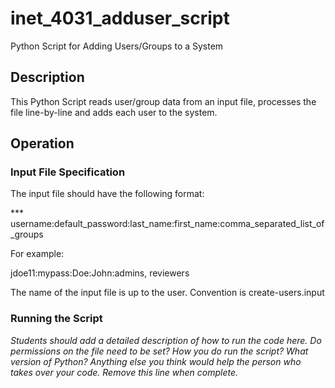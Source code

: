 # inet_4031_adduser_script
Python Script for Adding Users/Groups to a System

## Description
This Python Script reads user/group data from an input file, processes the file line-by-line and adds each user to the system.


  
## Operation
  
### Input File Specification
  
The input file should have the following format:

*** username:default_password:last_name:first_name:comma_separated_list_of_groups

For example:

jdoe11:mypass:Doe:John:admins, reviewers

The name of the input file is up to the user.  Convention is create-users.input

### Running the Script

*Students should add a detailed description of how to run the code here. Do permissions on the file need to be set?  How you do run the script?  What version of Python?  Anything else you think would help the person who takes over your code.  Remove this line when complete.*
